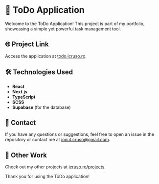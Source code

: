 <h1>📝 ToDo Application</h1>

<p>Welcome to the ToDo Application! This project is part of my portfolio, showcasing a simple yet powerful task management tool.</p>

<h2>🌐 Project Link</h2>

<p>Access the application at <a href="https://todo.icruso.ro/" target="_blank">todo.icruso.ro</a>.</p>

<h2>🛠 Technologies Used</h2>

<ul>
  <li><strong>React</strong></li>
  <li><strong>Next.js</strong></li>
  <li><strong>TypeScript</strong></li>
  <li><strong>SCSS</strong></li>
  <li><strong>Supabase</strong> (for the database)</li>
</ul>

<h2>📧 Contact</h2>

<p>If you have any questions or suggestions, feel free to open an issue in the repository or contact me at <a href="mailto:ionut.cruso@gmail.com">ionut.cruso@gmail.com</a>.</p>

<h2>💼 Other Work</h2>

<p>Check out my other projects at <a href="https://icruso.ro/projects" target="_blank">icruso.ro/projects</a>.</p>

<p>Thank you for using the ToDo application!</p>
